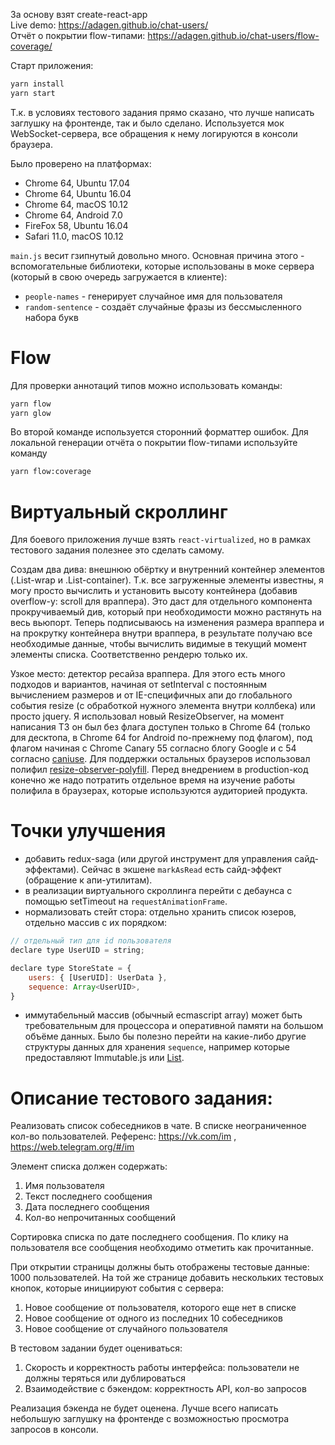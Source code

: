 За основу взят create-react-app  
Live demo: https://adagen.github.io/chat-users/  
Отчёт о покрытии flow-типами: https://adagen.github.io/chat-users/flow-coverage/  
  
Старт приложения:
```bash
yarn install
yarn start
```
Т.к. в условиях тестового задания прямо сказано, что лучше написать заглушку на фронтенде, так и было сделано. Используется мок WebSocket-сервера, все обращения к нему логируются в консоли браузера.
  
Было проверено на платформах:
* Chrome 64, Ubuntu 17.04
* Chrome 64, Ubuntu 16.04
* Chrome 64, macOS 10.12
* Chrome 64, Android 7.0
* FireFox 58, Ubuntu 16.04
* Safari 11.0, macOS 10.12


`main.js` весит гзипнутый довольно много. Основная причина этого - вспомогательные библиотеки, которые использованы в моке сервера (который в свою очередь загружается в клиенте):
* `people-names` - генерирует случайное имя для пользователя
* `random-sentence` - создаёт случайные фразы из бессмысленного набора букв

Flow
====
Для проверки аннотаций типов можно использовать команды:
```bash
yarn flow
yarn glow
```
Во второй команде используется сторонний форматтер ошибок.
Для локальной генерации отчёта о покрытии flow-типами используйте команду
```bash
yarn flow:coverage
```

Виртуальный скроллинг
=====================
Для боевого приложения лучше взять `react-virtualized`, но в рамках тестового задания полезнее это сделать самому.


Создам два дива: внешнюю обёртку и внутренний контейнер элементов (.List-wrap и .List-container).
Т.к. все загруженные элементы известны, я могу просто вычислить и установить высоту контейнера
(добавив overflow-y: scroll для враппера). Это даст для отдельного компонента прокручиваемый див,
который при необходимости можно растянуть на весь вьюпорт.
Теперь подписываюсь на изменения размера враппера и на прокрутку контейнера внутри враппера,
в результате получаю все необходимые данные, чтобы вычислить видимые в текущий момент элементы списка.
Соответственно рендерю только их.

Узкое место: детектор ресайза враппера. Для этого есть много подходов и вариантов,
начиная от setInterval с постоянным вычислением размеров и от IE-специфичных апи
до глобального события resize (с обработкой нужного элемента внутри коллбека) или просто jquery.
Я использовал новый ResizeObserver, на момент написания ТЗ он был без флага доступен только в Chrome 64
(только для десктопа, в Chrome 64 for Android по-прежнему под флагом),
под флагом начиная с Chrome Canary 55 согласно блогу Google и с 54 согласно [caniuse](https://caniuse.com/resizeobserver).
Для поддержки остальных браузеров использовал полифил
[resize-observer-polyfill](https://www.npmjs.com/package/resize-observer-polyfill).
Перед внедрением в production-код конечно же надо потратить отдельное время
на изучение работы полифила в браузерах, которые используются аудиторией продукта.


Точки улучшения
===============
* добавить redux-saga (или другой инструмент для управления сайд-эффектами). Сейчас в экшене `markAsRead` есть сайд-эффект (обращение к апи-утилитам).
* в реализации виртуального скроллинга перейти с дебаунса с помощью setTimeout на `requestAnimationFrame`.
* нормализовать стейт стора: отдельно хранить список юзеров, отдельно массив с их порядком:
```javascript
// отдельный тип для id пользователя
declare type UserUID = string;

declare type StoreState = {
    users: { [UserUID]: UserData },
    sequence: Array<UserUID>,
}
```
* иммутабельный массив (обычный ecmascript array) может быть требовательным для процессора и оперативной памяти на большом объёме данных. Было бы полезно перейти на какие-либо другие структуры данных для хранения `sequence`, например которые предоставляют Immutable.js или [List](https://www.npmjs.com/package/list).


Описание тестового задания:
===========================

Реализовать список собеседников в чате. В списке неограниченное кол-во пользователей.
Референс: https://vk.com/im , https://web.telegram.org/#/im

Элемент списка должен содержать:
1. Имя пользователя
2. Текст последнего сообщения
3. Дата последнего сообщения
4. Кол-во непрочитанных сообщений

Сортировка списка по дате последнего сообщения.
По клику на пользователя все сообщения необходимо отметить как прочитанные.

При открытии страницы должны быть отображены тестовые данные: 1000 пользователей.
На той же странице добавить нескольких тестовых кнопок, которые инициируют события с сервера:
1. Новое сообщение от пользователя, которого еще нет в списке
2. Новое сообщение от одного из последних 10 собеседников
3. Новое сообщение от случайного пользователя

В тестовом задании будет оцениваться:
1. Скорость и корректность работы интерфейса: пользователи не должны теряться или дублироваться
2. Взаимодействие с бэкендом: корректность API, кол-во запросов

Реализация бэкенда не будет оценена.
Лучше всего написать небольшую заглушку на фронтенде с возможностью просмотра запросов в консоли.
